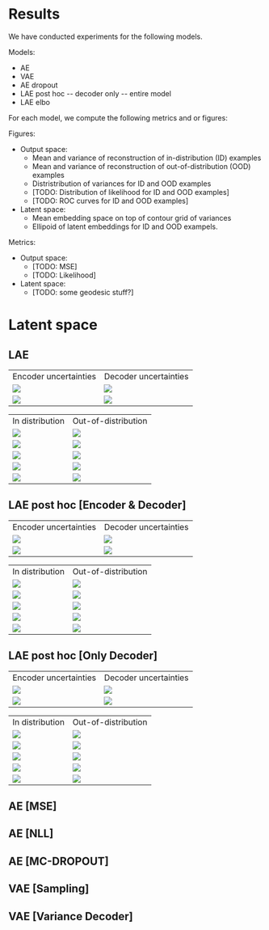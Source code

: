 # Results

We have conducted experiments for the following models. 

Models:
- AE
- VAE
- AE dropout
- LAE post hoc
  -- decoder only
  -- entire model
- LAE elbo

For each model, we compute the following metrics and or figures:

Figures:
- Output space:
   - Mean and variance of reconstruction of in-distribution (ID) examples
   - Mean and variance of reconstruction of out-of-distribution (OOD) examples
   - Distristribution of variances for ID and OOD examples
   - [TODO: Distribution of likelihood for ID and OOD examples]
   - [TODO: ROC curves for ID and OOD examples]
- Latent space:
   - Mean embedding space on top of contour grid of variances
   - Ellipoid of latent embeddings for ID and OOD exampels.

Metrics:
- Output space:
   - [TODO: MSE]
   - [TODO: Likelihood]
- Latent space:
   - [TODO: some geodesic stuff?]

# Latent space
## LAE

<table>
  <tr>
    <td>Encoder uncertainties</td>
     <td>Decoder uncertainties</td>
  </tr>
  <tr>
   <td><img src="figures/mnist/lae_elbo/ood_latent_space.png">
    <td><img src="figures/mnist/lae_elbo/ae_contour.png"></td>
    </td>
  </tr>
  <tr>
    <td><img src="figures/mnist/lae_elbo/ood_z_sigma_distribution.png"></td>
    <td><img src="figures/mnist/lae_elbo/ood_x_rec_sigma_distribution.png"></td>
  </tr>
</table>

<table>
  <tr>
    <td>In distribution</td>
     <td>Out-of-distribution</td>
  </tr>
  <tr>
    <td><img src="figures/mnist/lae_elbo/recon_0.png"></td>
    <td><img src="figures/mnist/lae_elbo/ood_recon_0.png"></td>
  </tr>
  <tr>
    <td><img src="figures/mnist/lae_elbo/recon_1.png"></td>
    <td><img src="figures/mnist/lae_elbo/ood_recon_1.png"></td>
  </tr>
  <tr>
    <td><img src="figures/mnist/lae_elbo/recon_2.png"></td>
    <td><img src="figures/mnist/lae_elbo/ood_recon_2.png"></td>
  </tr>
  <tr>
    <td><img src="figures/mnist/lae_elbo/recon_3.png"></td>
    <td><img src="figures/mnist/lae_elbo/ood_recon_3.png"></td>
  </tr>
  <tr>
    <td><img src="figures/mnist/lae_elbo/recon_4.png"></td>
    <td><img src="figures/mnist/lae_elbo/ood_recon_4.png"></td>
  </tr>
 </table>

## LAE post hoc [Encoder & Decoder]

<table>
  <tr>
    <td>Encoder uncertainties</td>
     <td>Decoder uncertainties</td>
  </tr>
  <tr>
   <td><img src="figures/mnist/lae_post_hoc_[use_la_encoder=True]/ood_latent_space.png">
    <td><img src="figures/mnist/lae_post_hoc_[use_la_encoder=True]/ae_contour.png"></td>
    </td>
  </tr>
  <tr>
    <td><img src="figures/mnist/lae_post_hoc_[use_la_encoder=True]/ood_z_sigma_distribution.png"></td>
    <td><img src="figures/mnist/lae_post_hoc_[use_la_encoder=True]/ood_x_rec_sigma_distribution.png"></td>
  </tr>
</table>

<table>
  <tr>
    <td>In distribution</td>
     <td>Out-of-distribution</td>
  </tr>
  <tr>
    <td><img src="figures/mnist/lae_post_hoc_[use_la_encoder=True]/recon_0.png"></td>
    <td><img src="figures/mnist/lae_post_hoc_[use_la_encoder=True]/ood_recon_0.png"></td>
  </tr>
  <tr>
    <td><img src="figures/mnist/lae_post_hoc_[use_la_encoder=True]/recon_1.png"></td>
    <td><img src="figures/mnist/lae_post_hoc_[use_la_encoder=True]/ood_recon_1.png"></td>
  </tr>
  <tr>
    <td><img src="figures/mnist/lae_post_hoc_[use_la_encoder=True]/recon_2.png"></td>
    <td><img src="figures/mnist/lae_post_hoc_[use_la_encoder=True]/ood_recon_2.png"></td>
  </tr>
  <tr>
    <td><img src="figures/mnist/lae_post_hoc_[use_la_encoder=True]/recon_3.png"></td>
    <td><img src="figures/mnist/lae_post_hoc_[use_la_encoder=True]/ood_recon_3.png"></td>
  </tr>
  <tr>
    <td><img src="figures/mnist/lae_post_hoc_[use_la_encoder=True]/recon_4.png"></td>
    <td><img src="figures/mnist/lae_post_hoc_[use_la_encoder=True]/ood_recon_4.png"></td>
  </tr>
 </table>

## LAE post hoc [Only Decoder]

<table>
  <tr>
    <td>Encoder uncertainties</td>
     <td>Decoder uncertainties</td>
  </tr>
  <tr>
   <td><img src="figures/mnist/lae_post_hoc_[use_la_encoder=False]/ood_latent_space.png">
    <td><img src="figures/mnist/lae_post_hoc_[use_la_encoder=False]/ae_contour.png"></td>
    </td>
  </tr>
  <tr>
    <td><img src="figures/mnist/lae_post_hoc_[use_la_encoder=False]/ood_z_sigma_distribution.png"></td>
    <td><img src="figures/mnist/lae_post_hoc_[use_la_encoder=False]/ood_x_rec_sigma_distribution.png"></td>
  </tr>
</table>

<table>
  <tr>
    <td>In distribution</td>
     <td>Out-of-distribution</td>
  </tr>
  <tr>
    <td><img src="figures/mnist/lae_post_hoc_[use_la_encoder=False]/recon_0.png"></td>
    <td><img src="figures/mnist/lae_post_hoc_[use_la_encoder=False]/ood_recon_0.png"></td>
  </tr>
  <tr>
    <td><img src="figures/mnist/lae_post_hoc_[use_la_encoder=False]/recon_1.png"></td>
    <td><img src="figures/mnist/lae_post_hoc_[use_la_encoder=False]/ood_recon_1.png"></td>
  </tr>
  <tr>
    <td><img src="figures/mnist/lae_post_hoc_[use_la_encoder=False]/recon_2.png"></td>
    <td><img src="figures/mnist/lae_post_hoc_[use_la_encoder=False]/ood_recon_2.png"></td>
  </tr>
  <tr>
    <td><img src="figures/mnist/lae_post_hoc_[use_la_encoder=False]/recon_3.png"></td>
    <td><img src="figures/mnist/lae_post_hoc_[use_la_encoder=False]/ood_recon_3.png"></td>
  </tr>
  <tr>
    <td><img src="figures/mnist/lae_post_hoc_[use_la_encoder=False]/recon_4.png"></td>
    <td><img src="figures/mnist/lae_post_hoc_[use_la_encoder=False]/ood_recon_4.png"></td>
  </tr>
 </table>

## AE [MSE]


## AE [NLL]


## AE [MC-DROPOUT]


## VAE [Sampling]


## VAE [Variance Decoder]


